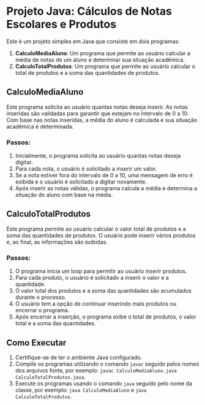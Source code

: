 <h1>Projeto Java: Cálculos de Notas Escolares e Produtos</h1>

<p>Este é um projeto simples em Java que consiste em dois programas:</p>

<ol>
  <li><strong>CalculoMediaAluno</strong>: Um programa que permite ao usuário calcular a média de notas de um aluno e determinar sua situação acadêmica.</li>
  <li><strong>CalculoTotalProdutos</strong>: Um programa que permite ao usuário calcular o total de produtos e a soma das quantidades de produtos.</li>
</ol>

<h2>CalculoMediaAluno</h2>

<p>Este programa solicita ao usuário quantas notas deseja inserir. As notas inseridas são validadas para garantir que estejam no intervalo de 0 a 10. Com base nas notas inseridas, a média do aluno é calculada e sua situação acadêmica é determinada.</p>

<h3>Passos:</h3>

<ol>
  <li>Inicialmente, o programa solicita ao usuário quantas notas deseja digitar.</li>
  <li>Para cada nota, o usuário é solicitado a inserir um valor.</li>
  <li>Se a nota estiver fora do intervalo de 0 a 10, uma mensagem de erro é exibida e o usuário é solicitado a digitar novamente.</li>
  <li>Após inserir as notas válidas, o programa calcula a média e determina a situação do aluno com base na média.</li>
</ol>

<h2>CalculoTotalProdutos</h2>

<p>Este programa permite ao usuário calcular o valor total de produtos e a soma das quantidades de produtos. O usuário pode inserir vários produtos e, ao final, as informações são exibidas.</p>

<h3>Passos:</h3>

<ol>
  <li>O programa inicia um loop para permitir ao usuário inserir produtos.</li>
  <li>Para cada produto, o usuário é solicitado a inserir o valor e a quantidade.</li>
  <li>O valor total dos produtos e a soma das quantidades são acumulados durante o processo.</li>
  <li>O usuário tem a opção de continuar inserindo mais produtos ou encerrar o programa.</li>
  <li>Após encerrar a inserção, o programa exibe o total de produtos, o valor total e a soma das quantidades.</li>
</ol>

<h2>Como Executar</h2>

<ol>
  <li>Certifique-se de ter o ambiente Java configurado.</li>
  <li>Compile os programas utilizando o comando <code>javac</code> seguido pelos nomes dos arquivos fonte, por exemplo: <code>javac CalculoMediaAluno.java CalculoTotalProdutos.java</code>.</li>
  <li>Execute os programas usando o comando <code>java</code> seguido pelo nome da classe, por exemplo: <code>java CalculoMediaAluno</code> e <code>java CalculoTotalProdutos</code>.</li>
</ol>
